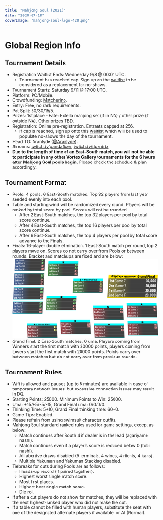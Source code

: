 ```yaml
---
title: "Mahjong Soul (2021)"
date: "2020-07-18"
coverImage: "mahjong-soul-logo-420.png"
---
```


# Global Region Info

## Tournament Details

- Registration Waitlist Ends: Wednesday 9/8 @ 00:01 UTC.
    - Tournament has reached cap. Sign up on the [waitlist](https://forms.gle/KorzJn27v5L6Dx9B6) to be considered as a replacement for no-shows.
- Tournament Starts: Saturday 9/11 @ 17:00 UTC.
- Platform: PC/Mobile.
- Crowdfunding: [Matcherino](https://matcherino.com/tournaments/56334).
- Entry: Free, no rank requirements.
- Pot Split: 50/30/15/5.
- Prizes: 1st place - Fate: Extella mahjong set (if in NA) / other prize (if outside NA). Other prizes TBD.
- Registration: Online pre-registration. Entrants capped at 256.
    - If cap is reached, sign up onto this [waitlist](https://forms.gle/KorzJn27v5L6Dx9B6) which will be used to populate no-shows the day of the tournament.
- Head TO: Aranlyde ([@Aranlyde](https://twitter.com/Aranlyde)).
- Streams: [twitch.tv/pandaficer](http://twitch.tv/pandaficer), [twitch.tv/tipzntrix](https://animevo.moe/2020-staff/)
- **Due to the length of time of an East-South match, you will not be able to participate in any other Vortex Gallery tournaments for the 6 hours after Mahjong Soul pools begin.** Please check the [schedule](https://bit.ly/vg21schedule) & plan accordingly.

## Tournament Format

- Pools: 4 pools. 6 East-South matches. Top 32 players from last year seeded evenly into each pool.
- Table and starting wind will be randomized every round. Players will be ranked by total score by pool. Scores will not be rounded.
    - After 2 East-South matches, the top 32 players per pool by total score continue.
    - After 4 East-South matches, the top 16 players per pool by total score continue.
    - After 6 East-South matches, the top 4 players per pool by total score advance to the Finals.
- Finals: 16-player double elimination. 1 East-South match per round, top 2 players move on. Scores do not carry over from Pools or between rounds. Bracket and matchups are fixed and are below:  
    ![](/uploads/majsoul-bracket-2021.png)
- Grand Final: 2 East-South matches, 0 uma. Players coming from Winners start the first match with 30000 points, players coming from Losers start the first match with 20000 points. Points carry over between matches but do not carry over from previous rounds.

## Tournament Rules

- Wifi is allowed and pauses (up to 5 minutes) are available in case of temporary network issues, but excessive connection issues may result in DQ.
- Starting Points: 25000. Minimum Points to Win: 25000.
- Uma: +15/+5/-5/-15, Grand Final uma: 0/0/0/0.
- Thinking Time: 5+10, Grand Final thinking time: 60+0.
- Game Tips: Enabled.
- Please refrain from using swimsuit character outfits.
- Mahjong Soul standard ranked rules used for game settings, except as below:
    - Match continues after South 4 if dealer is in the lead (agariyame nashi).
    - Match continues even if a player’s score is reduced below 0 (tobi nashi).
    - All abortive draws disabled (9 terminals, 4 winds, 4 riichis, 4 kans).
    - Multiple Yakuman and Yakuman Stacking disabled.
- Tiebreaks for cuts during Pools are as follows:
    - Heads-up record (if paired together).
    - Highest worst single match score.
    - Most first places.
    - Highest best single match score.
    - Die roll.
- If after a cut players do not show for matches, they will be replaced with the next highest-ranked player who did not make the cut.
- If a table cannot be filled with human players, substitute the seat with one of the designated alternate players if available, or AI (Normal).
